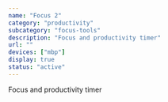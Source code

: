 ```yaml
---
name: "Focus 2"
category: "productivity"
subcategory: "focus-tools"
description: "Focus and productivity timer"
url: ""
devices: ["mbp"]
display: true
status: "active"
---
```


Focus and productivity timer

